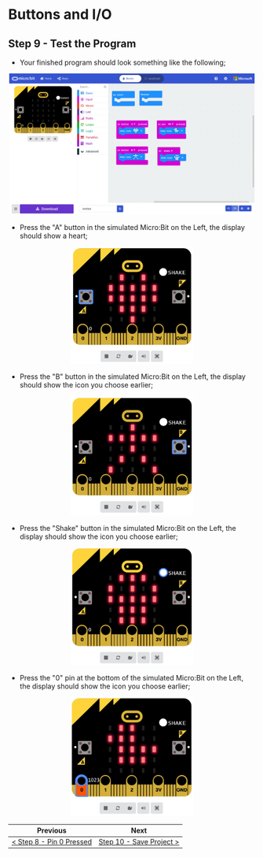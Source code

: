 # Buttons and I/O #

## Step 9 - Test the Program ##

- Your finished program should look something like the following;

<p align="center">
    <img src="images/9-test-the-program.jpg" width="500px" >
</p>

- Press the "A" button in the simulated Micro:Bit on the Left, the display should show a heart;

<p align="center">
    <img src="images/9-test-the-program-a-pressed.jpg" width="250px" >
</p>

- Press the "B" button in the simulated Micro:Bit on the Left, the display should show the icon you choose earlier;

<p align="center">
    <img src="images/9-test-the-program-b-pressed.jpg" width="250px" >
</p>

- Press the "Shake" button in the simulated Micro:Bit on the Left, the display should show the icon you choose earlier;

<p align="center">
    <img src="images/9-test-the-program-shake.jpg" width="250px" >
</p>

- Press the "0" pin at the bottom of the simulated Micro:Bit on the Left, the display should show the icon you choose earlier;

<p align="center">
    <img src="images/9-test-the-program-pin-0-pressed.jpg" width="250px" >
</p>

| Previous | Next |
| -------- | ---- |
| [< Step 8 - Pin 0 Pressed](8-pin-0-pressed.md) | [ Step 10 - Save Project >](10-save-project.md) |
